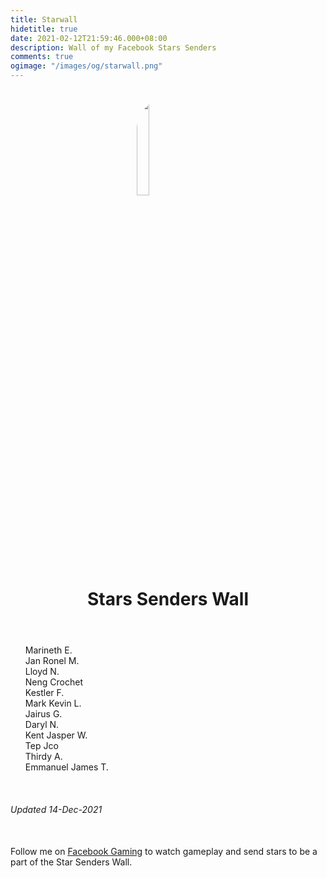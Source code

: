 ```yaml
---
title: Starwall
hidetitle: true
date: 2021-02-12T21:59:46.000+08:00
description: Wall of my Facebook Stars Senders
comments: true
ogimage: "/images/og/starwall.png"
---
```


<img src="/images/stars.png" style="border-radius: 200px; margin-left: auto; margin-right: auto; width: 20%; display: block; margin-top: 2em; "/>
<h1 style="text-align: center; margin-bottom: 2em; margin-top: 5px; ">Stars Senders Wall</h1>

<ul id="people-list" style="list-style-type: none;"> <li>Marineth E.</li> <li>Jan Ronel M.</li> <li>Lloyd N.</li> <li>Neng Crochet</li> <li>Kestler F.</li> <li>Mark Kevin L.</li> <li>Jairus G.</li> <li>Daryl N.</li> <li>Kent Jasper W.</li> <li>Tep Jco</li> <li>Thirdy A.</li> <li>Emmanuel James T.</li> </ul>

<br>
<h6>Updated 14-Dec-2021</h6>

<p style="margin-top: 50px;">Follow me on <a class="link" href="https://fb.gg/RedDavidGaming/" target="_blank">Facebook Gaming</a> to watch gameplay and send stars to be a part of the Star Senders Wall.</p>
